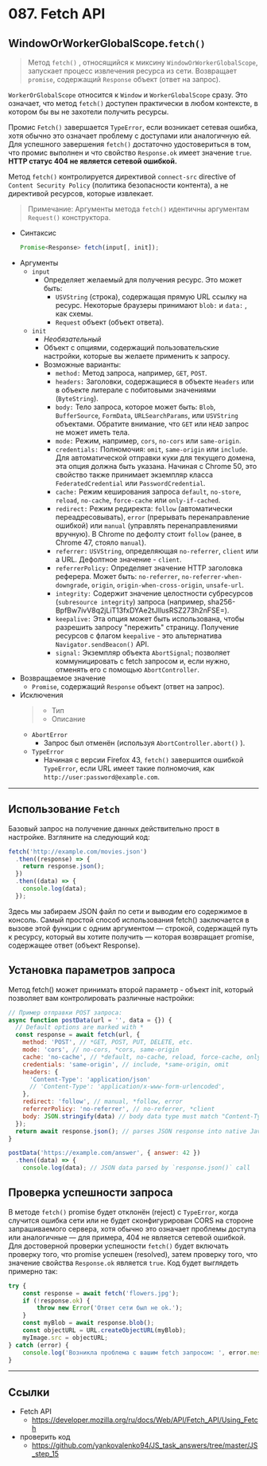 # 087. Fetch API

## WindowOrWorkerGlobalScope.`fetch()`

> Метод `fetch()` , относящийся к миксину `WindowOrWorkerGlobalScope`, запускает процесс извлечения ресурса из сети. Возвращает `promise`, содержащий `Response` объект (ответ на запрос).

`WorkerOrGlobalScope` относится к `Window` и `WorkerGlobalScope` сразу. Это означает, что метод `fetch()` доступен практически в любом контексте, в котором бы вы не захотели получить ресурсы.

Промис `Fetch()` завершается `TypeError`, если возникает сетевая ошибка, хотя обычно это означает проблему с доступами или аналогичную ей. Для успешного завершения `fetch()` достаточно удостовериться в том, что промис выполнен и что свойство `Response.ok` имеет значение `true`. **HTTP статус 404 не является сетевой ошибкой.**

Метод `fetch()` контролируется директивой `connect-src` directive of `Content Security Policy` (политика безопасности контента), а не директивой ресурсов, которые извлекает.

> Примечание: Аргументы метода `fetch()` идентичны аргументам `Request()` конструктора.

- Синтаксис
	```javascript
	Promise<Response> fetch(input[, init]);
	```
- Аргументы
	- `input`
		- Определяет желаемый для получения ресурс. Это может быть:
			- `USVString` (строка), содержащая прямую URL ссылку на ресурс. Некоторые браузеры принимают `blob:` и `data:` , как схемы.
			- `Request` объект (объект ответа).
	- `init`
		- *Необязательный*
		- Объект с опциями, содержащий пользовательские настройки, которые вы желаете применить к запросу. 
		- Возможные варианты:
			- `method:` Метод запроса, например, `GET`, `POST`.
			- `headers:` Заголовки, содержащиеся в объекте `Headers` или в объекте литерале с побитовыми значениями (`ByteString`).
			- `body:` Тело запроса, которое может быть: `Blob`, `BufferSource`, `FormData`, `URLSearchParams`, или `USVString` объектами. Обратите внимание, что `GET` или `HEAD` запрос не может иметь тела.
			- `mode:` Режим, например, `cors`, `no-cors` или `same-origin`.
			- `credentials:` Полномочия: `omit`, `same-origin` или `include`. Для автоматической отправки куки для текущего домена, эта опция должна быть указана. Начиная с Chrome 50, это свойство также принимает экземпляр класса `FederatedCredential` или `PasswordCredential`.
			- `cache:` Режим кеширования запроса `default`, `no-store`, `reload`, `no-cache`, `force-cache` или `only-if-cached`.
			- `redirect:` Режим редиректа: `follow` (автоматически переадресовывать), `error` (прерывать перенаправление ошибкой) или `manual` (управлять перенаправлениями вручную). В Chrome по дефолту стоит `follow` (ранее, в Chrome 47, стояло `manual`).
			- `referrer:` `USVString`, определяющая `no-referrer`, `client` или а URL. Дефолтное значение - `client`.
			- `referrerPolicy:` Определяет значение HTTP заголовка реферера. Может быть: `no-referrer`, `no-referrer-when-downgrade`, `origin`, `origin-when-cross-origin`, `unsafe-url`.
			- `integrity:` Содержит значение целостности субресурсов (`subresource integrity`) запроса (например, sha256-BpfBw7ivV8q2jLiT13fxDYAe2tJllusRSZ273h2nFSE=).
			- `keepalive:` Эта опция может быть использована, чтобы разрешить запросу "пережить" страницу. Получение ресурсов с флагом `keepalive` - это альтернатива `Navigator.sendBeacon()` API.
			- `signal:` Экземпляр объекта `AbortSignal`; позволяет коммуницировать с fetch запросом и, если нужно, отменять его с помощью `AbortController`.
-	Возвращаемое значение
	- `Promise`, содержащий `Response` объект (ответ на запрос).
- Исключения
	>- Тип
	>- Описание
	- `AbortError`
		- Запрос был отменён (используя `AbortController.abort()` ).
	- `TypeError`
		- Начиная с версии Firefox 43, `fetch()` завершится ошибкой `TypeError`, если URL имеет такие полномочия, как `http://user:password@example.com`.

---

## Использование `Fetch`

Базовый запрос на получение данных действительно прост в настройке. Взгляните на следующий код:
```javascript
fetch('http://example.com/movies.json')
  .then((response) => {
    return response.json();
  })
  .then((data) => {
    console.log(data);
  });
```
Здесь мы забираем JSON файл по сети и выводим его содержимое в консоль. Самый простой способ использования fetch() заключается в вызове этой функции с одним аргументом — строкой, содержащей путь к ресурсу, который вы хотите получить — которая возвращает promise, содержащее ответ (объект Response).

## Установка параметров запроса

Метод fetch() может принимать второй параметр - объект init, который позволяет вам контролировать различные настройки:
```javascript
// Пример отправки POST запроса:
async function postData(url = '', data = {}) {
  // Default options are marked with *
  const response = await fetch(url, {
    method: 'POST', // *GET, POST, PUT, DELETE, etc.
    mode: 'cors', // no-cors, *cors, same-origin
    cache: 'no-cache', // *default, no-cache, reload, force-cache, only-if-cached
    credentials: 'same-origin', // include, *same-origin, omit
    headers: {
      'Content-Type': 'application/json'
      // 'Content-Type': 'application/x-www-form-urlencoded',
    },
    redirect: 'follow', // manual, *follow, error
    referrerPolicy: 'no-referrer', // no-referrer, *client
    body: JSON.stringify(data) // body data type must match "Content-Type" header
  });
  return await response.json(); // parses JSON response into native JavaScript objects
}

postData('https://example.com/answer', { answer: 42 })
  .then((data) => {
    console.log(data); // JSON data parsed by `response.json()` call
 ```

 ## Проверка успешности запроса

В методе `fetch()` promise будет отклонён (reject) с `TypeError`, когда случится ошибка сети или не будет сконфигурирован CORS на стороне запрашиваемого сервера, хотя обычно это означает проблемы доступа или аналогичные — для примера, 404 не является сетевой ошибкой. Для достоверной проверки успешности `fetch()` будет включать проверку того, что promise успешен (resolved), затем проверку того, что значение свойства `Response.ok` является `true`. Код будет выглядеть примерно так:
```javascript
try {
	const response = await fetch('flowers.jpg');
	if (!response.ok) {
		throw new Error('Ответ сети был не ok.');
	}
	const myBlob = await response.blob();
	const objectURL = URL.createObjectURL(myBlob);
	myImage.src = objectURL;
} catch (error) {
	console.log('Возникла проблема с вашим fetch запросом: ', error.message);
}
```
---

## Ссылки

- Fetch API
	- https://developer.mozilla.org/ru/docs/Web/API/Fetch_API/Using_Fetch
- проверить код
	- https://github.com/yankovalenko94/JS_task_answers/tree/master/JS_step_15

